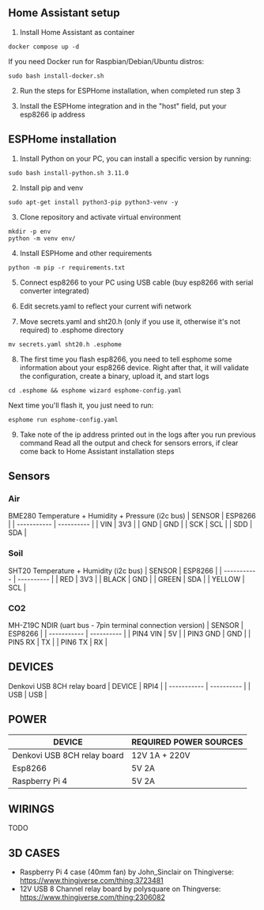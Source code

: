## Home Assistant setup

1. Install Home Assistant as container

```
docker compose up -d
```

If you need Docker run for Raspbian/Debian/Ubuntu distros:

```
sudo bash install-docker.sh
```

2. Run the steps for ESPHome installation, when completed run step 3

3. Install the ESPHome integration and in the "host" field, put your esp8266 ip address


## ESPHome installation

1. Install Python on your PC, you can install a specific version by running:

```
sudo bash install-python.sh 3.11.0
```

2. Install pip and venv

```
sudo apt-get install python3-pip python3-venv -y
```

3. Clone repository and activate virtual environment
```
mkdir -p env
python -m venv env/
```

4. Install ESPHome and other requirements

```
python -m pip -r requirements.txt
```

5. Connect esp8266 to your PC using USB cable (buy esp8266 with serial converter integrated)

6. Edit secrets.yaml to reflect your current wifi network

7. Move secrets.yaml and sht20.h (only if you use it, otherwise it's not required) to .esphome directory

```
mv secrets.yaml sht20.h .esphome
```

8. The first time you flash esp8266, you need to tell esphome some information about
your esp8266 device. Right after that, it will validate the configuration, create a binary, upload it, and start logs

```
cd .esphome && esphome wizard esphome-config.yaml
```

Next time you'll flash it, you just need to run:

```
esphome run esphome-config.yaml
```

9. Take note of the ip address printed out in the logs after you run previous command
Read all the output and check for sensors errors, if clear come back to Home Assistant installation steps


## Sensors

### Air

BME280 Temperature + Humidity + Pressure (i2c bus)
| SENSOR      | ESP8266 |
| ----------- | ---------- |
| VIN         | 3V3        |
| GND         | GND        |
| SCK         | SCL        |
| SDD         | SDA        |


### Soil

SHT20 Temperature + Humidity (i2c bus)
| SENSOR      | ESP8266 |
| ----------- | ---------- |
| RED         | 3V3        |
| BLACK       | GND        |
| GREEN       | SDA        |
| YELLOW      | SCL        |


### CO2

MH-Z19C NDIR (uart bus - 7pin terminal connection version)
| SENSOR      | ESP8266 |
| ----------- | ---------- |
| PIN4 VIN    | 5V        |
| PIN3 GND    | GND        |
| PIN5 RX     | TX        |
| PIN6 TX     | RX        |

## DEVICES

Denkovi USB 8CH relay board
| DEVICE     | RPI4 |
| ----------- | ---------- |
| USB       | USB           |

## POWER

| DEVICE     | REQUIRED POWER SOURCES |
| ----------- | ---------- |
| Denkovi USB 8CH relay board       | 12V 1A + 220V|
| Esp8266                           | 5V 2A |
| Raspberry Pi 4                    | 5V 2A|

## WIRINGS

TODO

## 3D CASES

- Raspberry Pi 4 case (40mm fan) by John_Sinclair on Thingiverse: https://www.thingiverse.com/thing:3723481
- 12V USB 8 Channel relay board by polysquare on Thingverse: https://www.thingiverse.com/thing:2306082